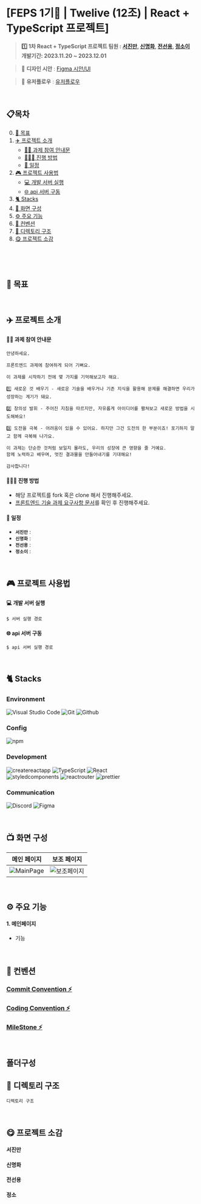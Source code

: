 # [FEPS 1기🦁 | Twelive (12조) | React + TypeScript 프로젝트]

> **1️⃣ 1차 React + TypeScript 프로젝트 팀원 : [서진만](https://github.com/seojinman), [신명화](https://github.com/MyoungHwaShin), [전선용](https://github.com/sy0725), [정소이](https://github.com/uniS2)** <br/> **개발기간: 2023.11.20 ~ 2023.12.01**

> 🎨 **디자인 시안** : [Figma 시안/UI](#) <br>

> 🌈 **유저플로우** : [유저플로우](#) <br>

<br>

## 📋목차

0. [🎯 목표](#)
1. [✈️ 프로젝트 소개](#)
   - [👋🏻 과제 참여 안내문](#)
   - [👨🏻‍💻 진행 방법](#)
   - [📅 일정](#)
2. [🎮 프로젝트 사용법](#)
   - [💻 개발 서버 실행](#)
   - [🌐 api 서버 구동](#)
3. [🐈 Stacks](#)
4. [🎥 화면 구성](#)
5. [⚙️ 주요 기능](#)
6. [🔪 컨벤션](#)
7. [📂 디렉토리 구조](#)
8. [😋 프로젝트 소감](#)

<br>
<br>
<br>

## 🎯 목표

<br>

## ✈️ 프로젝트 소개

#### 👋🏻 과제 참여 안내문

```
안녕하세요.

프론트엔드 과제에 참여하게 되어 기뻐요.

이 과제를 시작하기 전에 몇 가지를 기억해보고자 해요.

1️⃣ 새로운 것 배우기 - 새로운 기술을 배우거나 기존 지식을 활용해 문제를 해결하면 우리가 성장하는 계기가 돼요.

2️⃣ 창의성 발휘 - 주어진 지침을 따르지만, 자유롭게 아이디어를 펼쳐보고 새로운 방법을 시도해봐요!

3️⃣ 도전을 극복 - 어려움이 있을 수 있어요. 하지만 그건 도전의 한 부분이죠! 포기하지 말고 함께 극복해 나가요.

이 과제는 단순한 것처럼 보일지 몰라도, 우리의 성장에 큰 영향을 줄 거예요.
함께 노력하고 배우며, 멋진 결과물을 만들어내기를 기대해요!

감사합니다!
```

#### 👨🏻‍💻 진행 방법

- 해당 프로젝트를 fork 혹은 clone 해서 진행해주세요.
- [프론트엔드 기술 과제 요구사항 문서](https://www.notion.so/inifinite-tries/317b3150aa8d4c898b9274aae54d0e74?pvs=4)를 확인 후 진행해주세요.

#### 📅 일정

- **`서진만`** :
- **`신명화`** :
- **`전선용`** :
- **`정소이`** :

<br>

## 🎮 프로젝트 사용법

#### 💻 개발 서버 실행

```
$ 서버 실행 경로
```

#### 🌐 api 서버 구동

```
$ api 서버 실행 경로
```

<br>

## 🐈 Stacks

### Environment

![Visual Studio Code](https://img.shields.io/badge/Visual%20Studio%20Code-007ACC?style=for-the-badge&logo=Visual%20Studio%20Code&logoColor=white)
![Git](https://img.shields.io/badge/Git-F05032?style=for-the-badge&logo=Git&logoColor=white)
![Github](https://img.shields.io/badge/GitHub-181717?style=for-the-badge&logo=GitHub&logoColor=white)

### Config

![npm](https://img.shields.io/badge/npm-CB3837?style=for-the-badge&logo=npm&logoColor=white)

### Development

![createreactapp](https://img.shields.io/badge/createreactapp-09D3AC?style=for-the-badge&logo=createreactapp&logoColor=white)
![TypeScript](https://img.shields.io/badge/TypeScript-3178C6?style=for-the-badge&logo=TypeScript&logoColor=white)
![React](https://img.shields.io/badge/React-61DAFB?style=for-the-badge&logo=react&logoColor=white) <br>
![styledcomponents](https://img.shields.io/badge/styledcomponents-DB7093?style=for-the-badge&logo=styledcomponents&logoColor=white)
![reactrouter](https://img.shields.io/badge/reactrouter-CA4245?style=for-the-badge&logo=reactrouter&logoColor=white)
![prettier](https://img.shields.io/badge/prettier-F7B93E?style=for-the-badge&logo=prettier&logoColor=white)

### Communication

![Discord](https://img.shields.io/badge/Discord-5865F2?style=for-the-badge&logo=Discord&logoColor=white)
![Figma](https://img.shields.io/badge/Figma-F24E1E?style=for-the-badge&logo=Figma&logoColor=white)

<br>

## 📺 화면 구성

|  메인 페이지  |   보조 페이지   |
| :-----------: | :-------------: |
| ![MainPage]() | ![보조페이지]() |

<br>

## ⚙️ 주요 기능

#### 1. 메인페이지

- 기능

<br>

## 🔪 컨벤션

### [Commit Convention ⚡](#)

### [Coding Convention ⚡](#)

### [MileStone ⚡](#)

<br>

## 폴더구성

## 📂 디렉토리 구조

```
디렉토리 구조
```

<br>

## 😋 프로젝트 소감

#### 서진만

#### 신명화

#### 전선용

#### 정소
